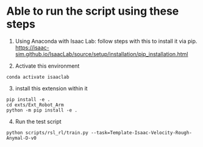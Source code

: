 # Able to run the script using these steps
1) Using Anaconda with Isaac Lab: follow steps with this to install it via pip.
https://isaac-sim.github.io/IsaacLab/source/setup/installation/pip_installation.html

2) Activate this environment
```
conda activate isaaclab
```

3) install this extension within it
```
pip install -e .
cd exts/Ext_Robot_Arm
python -m pip install -e .
```

4) Run the test script
```
python scripts/rsl_rl/train.py --task=Template-Isaac-Velocity-Rough-Anymal-D-v0
```